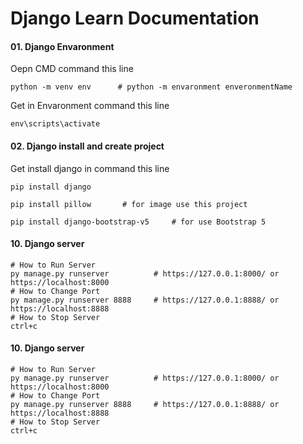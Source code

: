 # Django Learn Documentation
#### 01. Django Envaronment  
Oepn CMD command this line
```
python -m venv env      # python -m envaronment enveronmentName
```
Get in Envaronment command this line
```
env\scripts\activate
```
#### 02. Django install and create project
Get install django in command this line
```
pip install django
```
```
pip install pillow       # for image use this project
```
```
pip install django-bootstrap-v5     # for use Bootstrap 5
```
#### 10. Django server 
```
# How to Run Server
py manage.py runserver          # https://127.0.0.1:8000/ or https://localhost:8000    
# How to Change Port
py manage.py runserver 8888     # https://127.0.0.1:8888/ or https://localhost:8888  
# How to Stop Server
ctrl+c
```
#### 10. Django server 
```
# How to Run Server
py manage.py runserver          # https://127.0.0.1:8000/ or https://localhost:8000    
# How to Change Port
py manage.py runserver 8888     # https://127.0.0.1:8888/ or https://localhost:8888  
# How to Stop Server
ctrl+c
```
